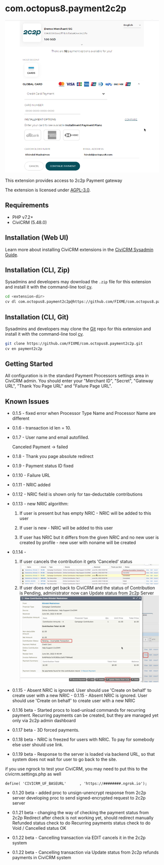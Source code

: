 # com.octopus8.payment2c2p

![Screenshot](/images/screenshot.png)

This extension provides access to 2c2p Payment gateway

The extension is licensed under [AGPL-3.0](LICENSE.txt).

## Requirements

* PHP v7.2+
* CiviCRM (5.48.0)

## Installation (Web UI)

Learn more about installing CiviCRM extensions in the [CiviCRM Sysadmin Guide](https://docs.civicrm.org/sysadmin/en/latest/customize/extensions/).

## Installation (CLI, Zip)

Sysadmins and developers may download the `.zip` file for this extension and
install it with the command-line tool [cv](https://github.com/civicrm/cv).

```bash
cd <extension-dir>
cv dl com.octopus8.payment2c2p@https://github.com/FIXME/com.octopus8.payment2c2p/archive/master.zip
```

## Installation (CLI, Git)

Sysadmins and developers may clone the [Git](https://en.wikipedia.org/wiki/Git) repo for this extension and
install it with the command-line tool [cv](https://github.com/civicrm/cv).

```bash
git clone https://github.com/FIXME/com.octopus8.payment2c2p.git
cv en payment2c2p
```

## Getting Started

All configuration is in the standard Payment Processors settings area in CiviCRM admin.
You should enter your "Merchant ID", "Secret", "Gateway URL", "Thank You Page URL" and "Failure Page URL".


## Known Issues

- 0.1.5 - fixed error when Processor Type Name and Processor Name are different

- 0.1.6 - transaction id len = 10. 

- 0.1.7 - User name and email autofilled.

    Canceled Payment -> failed

- 0.1.8 - Thank you page absolute redirect

- 0.1.9 - Payment status ID fixed

- 0.1.10 - Failure URL

- 0.1.11 - NRIC added

- 0.1.12 - NRIC field is shown only for tax-deductable contributions

- 0.1.13 - new NRIC algorithm:
    1) If user is present but has empty NRIC - NRIC will be added to this user
    
    2) If user is new - NRIC will be added to this user
    
    3) If user has NRIC but it differs 
    from the given NRIC and no new user 
    is created by profile - new user with noname will be created

- 0.1.14 - 
    1) If user cancels the contribution it gets 'Canceled' status
        ![Screenshot](/images/screenshot-0.1.14-1.png)
    2) If user does not get back to CiviCRM and the status of Contribution is Pending,
    administrator now can Update status from 2c2p Server
        ![Screenshot](/images/screenshot-0.1.14-2.png)
    
- 0.1.15 - Absent NRIC is ignored. User should use 'Create on behalf' to create user with a new NRIC    - 0.1.15 - Absent NRIC is ignored. User should use 'Create on behalf' to create user with a new NRIC    

- 0.1.16 beta - Started procs to load-unload commands for recurring payment.
    Recurring payments can be created, but they are managed yet only via 2c2p admin dashboard

- 0.1.17 beta - 3D forced payments.

- 0.1.18 beta - NRIC is freezed for users with NRIC. To pay for somebody else user should use link.

- 0.1.19 beta - Response to the server is loaded via backend URL, so that system does not wait for user to go back to the site.

if you use ngrock to test your CiviCRM, you may need to put this to the civicrm.settings.php as well 
```
define( 'CIVICRM_UF_BASEURL'      , 'https://########.ngrok.io');
```

- 0.1.20 beta - added proc to unsign-unencrypt response from 2c2p server
    developing proc to send signed-encrypted request to 2c2p server

- 0.1.21 beta - changing the way of checking the payment status from 2c2p
    Redirect after check is not working yet, should redirect manually
    Refunded status check to do
    Recurring payments status check to do
    Void / Cancelled status OK

- 0.1.22 beta - Cancelling transaction via EDIT cancels it in the 2c2p system

- 0.1.22 beta - Cancelling transaction via Update status from 2c2p
   refunds payments in CiviCRM system
